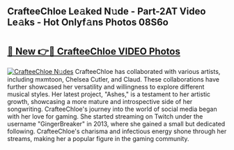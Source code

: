## CrafteeChloe Le𝚊ked N𝚞de - Part-2AT Video Le𝚊ks - Hot Onlyf𝚊ns Photos 08S6o

# <h2><a href="http://ac26750.deff.icu/?id=CrafteeChloe">🔗 New 👉🔴 CrafteeChloe VIDEO Photos</a></h2>

[![CrafteeChloe N𝚞des](https://i.imgur.com/rIISA9y.gif)](http://ac26750.deff.icu/?id=CrafteeChloe)
CrafteeChloe has collaborated with various artists, including mxmtoon, Chelsea Cutler, and Claud. These collaborations have further showcased her versatility and willingness to explore different musical styles. Her latest project, "Ashes," is a testament to her artistic growth, showcasing a more mature and introspective side of her songwriting. CrafteeChloe's journey into the world of social media began with her love for gaming. She started streaming on Twitch under the username "GingerBreaker" in 2013, where she gained a small but dedicated following. CrafteeChloe's charisma and infectious energy shone through her streams, making her a popular figure in the gaming community.
